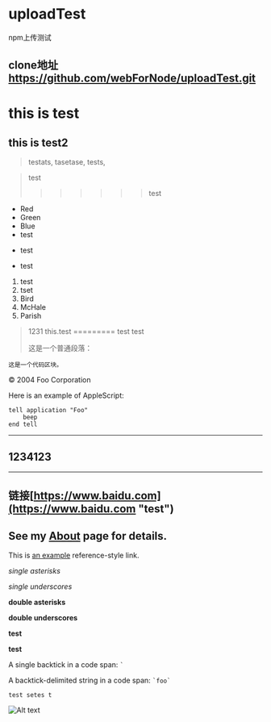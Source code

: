 # uploadTest
npm上传测试
## clone地址 https://github.com/webForNode/uploadTest.git
this is test
============
this is test2
-------------
> testats,
> tasetase,
> tests,

> test
> >>>>>>test
*   Red
*   Green
*   Blue
* test
+ test
- test
1. test
2. tset
1.  Bird
2.  McHale
3.  Parish
> 1231
this.test
=========
test 
    test
    <p>这是一个普通段落：</p>

<pre><code>这是一个代码区块。</code></pre>
<div class="footer">
  &copy; 2004 Foo Corporation
</div>
<p>Here is an example of AppleScript:</p>

<pre><code>tell application "Foo"
    beep
end tell
</code></pre>
* * *
1234123
----------------
---------------
链接[https://www.baidu.com](https://www.baidu.com "test")
-----------------------------------------------------------
See my [About](/about/) page for details.
------------------------------------------
This is [an example][id] reference-style link.

[id]: http://example.com/  "Optional Title Here"

*single asterisks*

_single underscores_

**double asterisks**

__double underscores__

**test**

__test__

A single backtick in a code span: `` ` ``

A backtick-delimited string in a code span: `` `foo` ``

`` test setes t ``

![Alt text](/path/to/img.jpg)
